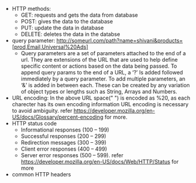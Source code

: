 * HTTP methods:
  * GET: requests and gets the data from database
  * POST: gives the data to the database
  * PUT: update the data in database
  * DELETE: deletes the data in the databse
* query parameter: http://someurl.com/path?name=shivani&products=[prod,Email,Universal%20Ads] 
  * Query parameters are a set of parameters attached to the end of a url. They are extensions of the URL that are used to help define specific content or actions based on the data being passed. To append query params to the end of a URL, a ‘?’ Is added followed immediately by a query parameter. To add multiple parameters, an ‘&’ is added in between each. These can be created by any variation of object types or lengths such as String, Arrays and Numbers. 
* URL encoding: In the above URL space(" ") is encoded as %20, as each charecter has its own encoding information URL encoding is necessary to avoid ambiguity. refer  https://developer.mozilla.org/en-US/docs/Glossary/percent-encoding for more.
* HTTP status code
  * Informational responses (100 – 199)
  * Successful responses (200 – 299)
  * Redirection messages (300 – 399)
  * Client error responses (400 – 499)
  * Server error responses (500 – 599). refer https://developer.mozilla.org/en-US/docs/Web/HTTP/Status for more
* common HTTP headers

